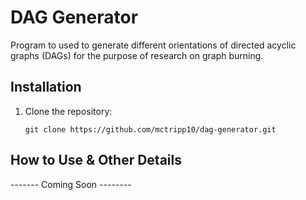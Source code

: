 # DAG Generator
Program to used to generate different orientations of directed acyclic graphs (DAGs) for the purpose of research on graph burning.

## Installation

1. Clone the repository:
   ```
   git clone https://github.com/mctripp10/dag-generator.git
   ```

## How to Use & Other Details
------- Coming Soon --------
